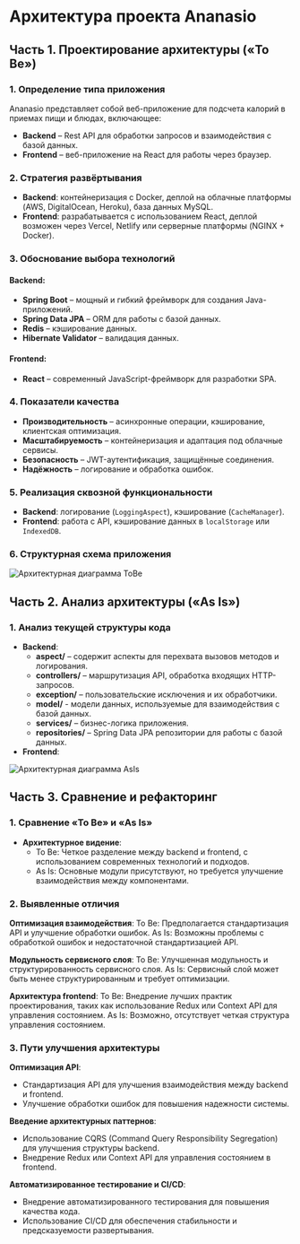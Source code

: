 # Архитектура проекта Ananasio

## Часть 1. Проектирование архитектуры («To Be»)

### 1. Определение типа приложения

Ananasio представляет собой веб-приложение для подсчета калорий в приемах пищи и блюдах, включающее:

- **Backend** – Rest API для обработки запросов и взаимодействия с базой данных.
- **Frontend** – веб-приложение на React для работы через браузер.

### 2. Стратегия развёртывания

- **Backend**: контейнеризация с Docker, деплой на облачные платформы (AWS, DigitalOcean, Heroku), база данных MySQL.
- **Frontend**: разрабатывается с использованием React, деплой возможен через Vercel, Netlify или серверные платформы (NGINX + Docker).

### 3. Обоснование выбора технологий

#### Backend:

- **Spring Boot** – мощный и гибкий фреймворк для создания Java-приложений.
- **Spring Data JPA** – ORM для работы с базой данных.
- **Redis** – кэширование данных.
- **Hibernate Validator** – валидация данных.

#### Frontend:

- **React** – современный JavaScript-фреймворк для разработки SPA.

### 4. Показатели качества

- **Производительность** – асинхронные операции, кэширование, клиентская оптимизация.
- **Масштабируемость** – контейнеризация и адаптация под облачные сервисы.
- **Безопасность** – JWT-аутентификация, защищённые соединения.
- **Надёжность** – логирование и обработка ошибок.

### 5. Реализация сквозной функциональности

- **Backend**: логирование (`LoggingAspect`), кэширование (`CacheManager`).
- **Frontend**: работа с API, кэширование данных в `localStorage` или `IndexedDB`.

### 6. Структурная схема приложения
![Архитектурная диаграмма ToBe](https://github.com/nstprkp/Ananasio/blob/main/documentation/pictures/architactureToBe.png)

## Часть 2. Анализ архитектуры («As Is»)

### 1. Анализ текущей структуры кода

- **Backend**:
  - **aspect/** – содержит аспекты для перехвата вызовов методов и логирования.
  - **controllers/** – маршрутизация API, обработка входящих HTTP-запросов.
  - **exception/** – пользовательские исключения и их обработчики.
  - **model/** - модели данных, используемые для взаимодействия с базой данных.
  - **services/** – бизнес-логика приложения.
  - **repositories/** – Spring Data JPA репозитории для работы с базой данных.
- **Frontend**:

![Архитектурная диаграмма AsIs](https://github.com/nstprkp/Ananasio/blob/main/documentation/pictures/architactureAsIs.png)

## Часть 3. Сравнение и рефакторинг

### 1. Сравнение «To Be» и «As Is»

- **Архитектурное видение**:
  - To Be: Четкое разделение между backend и frontend, с использованием современных технологий и подходов.
  - As Is: Основные модули присутствуют, но требуется улучшение взаимодействия между компонентами.

### 2. Выявленные отличия

**Оптимизация взаимодействия**:
To Be: Предполагается стандартизация API и улучшение обработки ошибок.
As Is: Возможны проблемы с обработкой ошибок и недостаточной стандартизацией API.

**Модульность сервисного слоя**:
To Be: Улучшенная модульность и структурированность сервисного слоя.
As Is: Сервисный слой может быть менее структурированным и требует оптимизации.

**Архитектура frontend**:
To Be: Внедрение лучших практик проектирования, таких как использование Redux или Context API для управления состоянием.
As Is: Возможно, отсутствует четкая структура управления состоянием.

### 3. Пути улучшения архитектуры

**Оптимизация API**:
- Стандартизация API для улучшения взаимодействия между backend и frontend.
- Улучшение обработки ошибок для повышения надежности системы.
  
**Введение архитектурных паттернов**:
- Использование CQRS (Command Query Responsibility Segregation) для улучшения структуры backend.
- Внедрение Redux или Context API для управления состоянием в frontend.

**Автоматизированное тестирование и CI/CD**:
- Внедрение автоматизированного тестирования для повышения качества кода.
- Использование CI/CD для обеспечения стабильности и предсказуемости развертывания.
